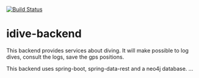 [![Build Status](https://travis-ci.org/sixrandanes/idive-backend.svg?branch=develop)](https://travis-ci.org/sixrandanes/idive-backend)

# idive-backend

This backend provides services about diving. It will make possible to log dives, consult the logs, save the gps positions.

This backend uses spring-boot, spring-data-rest and a neo4j database.
...

